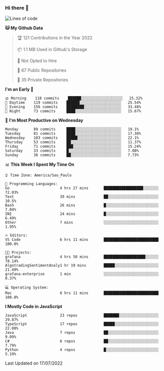 ### Hi there 👋

<!--
**guicaulada/guicaulada** is a ✨ _special_ ✨ repository because its `README.md` (this file) appears on your GitHub profile.

Here are some ideas to get you started:

- 🔭 I’m currently working on ...
- 🌱 I’m currently learning ...
- 👯 I’m looking to collaborate on ...
- 🤔 I’m looking for help with ...
- 💬 Ask me about ...
- 📫 How to reach me: ...
- 😄 Pronouns: ...
- ⚡ Fun fact: ...
-->

<!--START_SECTION:waka-->
![Lines of code](https://img.shields.io/badge/From%20Hello%20World%20I%27ve%20Written-2.5%20million%20lines%20of%20code-blue)

**🐱 My Github Data** 

> 🏆 121 Contributions in the Year 2022
 > 
> 📦 1.1 MB Used in Github's Storage 
 > 
> 🚫 Not Opted to Hire
 > 
> 📜 67 Public Repositories 
 > 
> 🔑 35 Private Repositories  
 > 
**I'm an Early 🐤** 

```text
🌞 Morning    118 commits    ██████░░░░░░░░░░░░░░░░░░░   25.32% 
🌆 Daytime    119 commits    ██████░░░░░░░░░░░░░░░░░░░   25.54% 
🌃 Evening    156 commits    ████████░░░░░░░░░░░░░░░░░   33.48% 
🌙 Night      73 commits     ████░░░░░░░░░░░░░░░░░░░░░   15.67%

```
📅 **I'm Most Productive on Wednesday** 

```text
Monday       89 commits     ████░░░░░░░░░░░░░░░░░░░░░   19.1% 
Tuesday      81 commits     ████░░░░░░░░░░░░░░░░░░░░░   17.38% 
Wednesday    103 commits    █████░░░░░░░░░░░░░░░░░░░░   22.1% 
Thursday     53 commits     ██░░░░░░░░░░░░░░░░░░░░░░░   11.37% 
Friday       71 commits     ███░░░░░░░░░░░░░░░░░░░░░░   15.24% 
Saturday     33 commits     █░░░░░░░░░░░░░░░░░░░░░░░░   7.08% 
Sunday       36 commits     ██░░░░░░░░░░░░░░░░░░░░░░░   7.73%

```


📊 **This Week I Spent My Time On** 

```text
⌚︎ Time Zone: America/Sao_Paulo

💬 Programming Languages: 
Go                       4 hrs 27 mins       ██████████████████░░░░░░░   72.03% 
Text                     39 mins             ██░░░░░░░░░░░░░░░░░░░░░░░   10.5% 
Bash                     26 mins             █░░░░░░░░░░░░░░░░░░░░░░░░   7.04% 
INI                      24 mins             █░░░░░░░░░░░░░░░░░░░░░░░░   6.49% 
Other                    7 mins              ░░░░░░░░░░░░░░░░░░░░░░░░░   1.95%

🔥 Editors: 
VS Code                  6 hrs 11 mins       █████████████████████████   100.0%

🐱‍💻 Projects: 
grafana                  4 hrs 50 mins       ███████████████████░░░░░░   78.14% 
AlgotradingSentimentAnaly1 hr 19 mins        █████░░░░░░░░░░░░░░░░░░░░   21.49% 
grafana-enterprise       1 min               ░░░░░░░░░░░░░░░░░░░░░░░░░   0.37%

💻 Operating System: 
Mac                      6 hrs 11 mins       █████████████████████████   100.0%

```

**I Mostly Code in JavaScript** 

```text
JavaScript               23 repos            ███████░░░░░░░░░░░░░░░░░░   29.87% 
TypeScript               17 repos            █████░░░░░░░░░░░░░░░░░░░░   22.08% 
Java                     7 repos             ██░░░░░░░░░░░░░░░░░░░░░░░   9.09% 
C#                       6 repos             ██░░░░░░░░░░░░░░░░░░░░░░░   7.79% 
Python                   4 repos             █░░░░░░░░░░░░░░░░░░░░░░░░   5.19%

```



 Last Updated on 17/07/2022
<!--END_SECTION:waka-->
